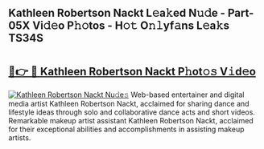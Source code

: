 ## Kathleen Robertson Nackt L𝚎a𝚔ed N𝚞𝚍e - Part-05X Vi𝚍𝚎o P𝚑𝚘tos - H𝚘𝚝 O𝚗𝚕yf𝚊ns L𝚎a𝚔s TS34S

# <h2><a href="http://kf7zky.oniu.top/?m=Kathleen+Robertson+Nackt">🔗👉 🔴 Kathleen Robertson Nackt P𝚑ot𝚘𝚜 V𝚒d𝚎o</a></h2>

[![Kathleen Robertson Nackt Nu𝚍e𝚜](https://i.imgur.com/0qMVB7G.gif)](http://kf7zky.oniu.top/?m=Kathleen+Robertson+Nackt)
Web-based entertainer and digital media artist Kathleen Robertson Nackt, acclaimed for sharing dance and lifestyle ideas through solo and collaborative dance acts and short videos. Remarkable makeup artist assistant Kathleen Robertson Nackt, acclaimed for their exceptional abilities and accomplishments in assisting makeup artists.  
